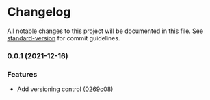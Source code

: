 # Changelog

All notable changes to this project will be documented in this file. See [standard-version](https://github.com/conventional-changelog/standard-version) for commit guidelines.

### 0.0.1 (2021-12-16)


### Features

* Add versioning control ([0269c08](https://github.com/compare-me/catalog-api/commit/0269c0842792d38386461cb8ff4dc78a495b2734))
